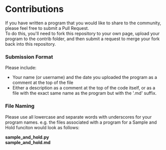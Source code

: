 # Contributions

If you have written a program that you would like to share to the community, please feel free to submit a Pull Request.  
To do this, you'll need to fork this repository to your own page, upload your program to the contrib folder, and then submit a request to merge your fork back into this repository.
  
### Submission Format
Please include:
- Your name (or username) and the date you uploaded the program as a comment at the top of the file
- Either a description as a comment at the top of the code itself, or as a file with the exact same name as the program but with the '.md' suffix.

### File Naming
Please use all lowercase and separate words with underscores for your program names.
e.g. the files associated with a program for a Sample and Hold funciton would look as follows:  
  
**sample_and_hold.py  
sample_and_hold.md**
